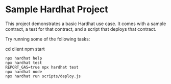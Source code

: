 # Sample Hardhat Project

This project demonstrates a basic Hardhat use case. It comes with a sample contract, a test for that contract, and a script that deploys that contract.

Try running some of the following tasks:

cd client
npm start

```shell
npx hardhat help
npx hardhat test
REPORT_GAS=true npx hardhat test
npx hardhat node
npx hardhat run scripts/deploy.js
```
